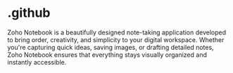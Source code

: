 # .github
Zoho Notebook is a beautifully designed note-taking application developed to bring order, creativity, and simplicity to your digital workspace. Whether you're capturing quick ideas, saving images, or drafting detailed notes, Zoho Notebook ensures that everything stays visually organized and instantly accessible. 
